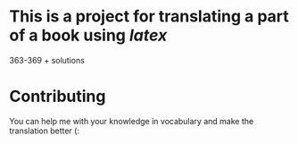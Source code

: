 # This is a project for translating a part of a book using $latex$

363-369 + solutions

# Contributing

You can help me with your knowledge in vocabulary and make the translation better (: